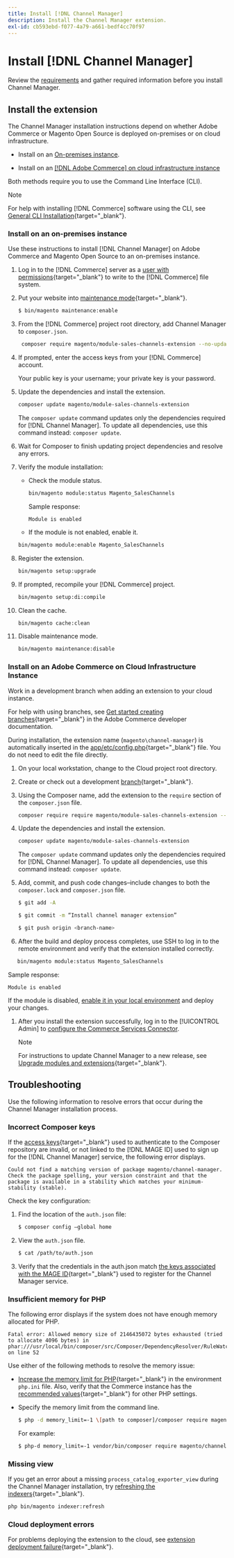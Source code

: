 ```yaml
---
title: Install [!DNL Channel Manager]
description: Install the Channel Manager extension.
exl-id: cb593ebd-f077-4a79-a661-bedf4cc70f97
---
```


# Install [!DNL Channel Manager]

Review the [requirements](onboard.md#requirements) and gather required information before you install Channel Manager.

## Install the extension

The Channel Manager installation instructions depend on whether Adobe Commerce or Magento Open Source is deployed on-premises or on cloud infrastructure.

- Install on an [On-premises instance](#install-on-an-on-premises-instance).

- Install on an [[!DNL Adobe Commerce] on cloud infrastructure instance](#install-adobe-commerce-on-cloud-infrastructure)

Both methods require you to use the Command Line Interface (CLI).

>[!NOTE]
>
>For help with installing [!DNL Commerce] software using the CLI, see [General CLI Installation](https://devdocs.magento.com/extensions/install/){target="_blank"}. 

### Install on an on-premises instance

Use these instructions to install [!DNL Channel Manager] on Adobe Commerce and Magento Open Source to an on-premises instance.

1. Log in to the [!DNL Commerce] server as a [user with permissions](https://devdocs.magento.com/guides/v2.4/install-gde/prereq/file-system-perms.html){target="_blank"} to write to the [!DNL Commerce] file system.

1. Put your website into [maintenance mode](https://devdocs.magento.com/guides/v2.4/install-gde/install/cli/install-cli-subcommands-maint.html){target="_blank"}.

   ```bash
   $ bin/magento maintenance:enable
   ```

1. From the [!DNL Commerce] project root directory, add Channel Manager to `composer.json`.

   ```bash 
    composer require magento/module-sales-channels-extension --no-update
   ```

1. If prompted, enter the access keys from your [!DNL Commerce] account.

   Your public key is your username; your private key is your password.

1. Update the dependencies and install the extension.

   ```bash
   composer update magento/module-sales-channels-extension
   ```

   The `composer update` command updates only the dependencies required for [!DNL Channel Manager]. To update all dependencies, use this command instead: `composer update`.

1. Wait for Composer to finish updating project dependencies and resolve any errors.

1. Verify the module installation:

   - Check the module status.

     ```bash
     bin/magento module:status Magento_SalesChannels
     ```

     Sample response:
   
     ```terminal
     Module is enabled
     ```

   - If the module is not enabled, enable it.

    ```bash
    bin/magento module:enable Magento_SalesChannels
    ```

1. Register the extension.
 
   ```bash
   bin/magento setup:upgrade
   ```

1. If prompted, recompile your [!DNL Commerce] project.

   ```bash
   bin/magento setup:di:compile
   ```

1. Clean the cache.

   ```bash
   bin/magento cache:clean
   ```

1. Disable maintenance mode.

   ```bash
   bin/magento maintenance:disable
   ```

### Install on an Adobe Commerce on Cloud Infrastructure Instance

Work in a development branch when adding an extension to your cloud instance.

For help with using branches, see [Get started creating branches](https://devdocs.magento.com/cloud/env/environments-start.html#getstarted){target="_blank"} in the Adobe Commerce developer documentation.

During installation, the extension name (`magento\channel-manager`) is automatically inserted in the [app/etc/config.php](https://devdocs.magento.com/cloud/live/sens-data-over.html#configuration-data){target="_blank"} file. You do not need to edit the file directly.

1. On your local workstation, change to the Cloud project root directory.

1. Create or check out a development [branch](https://devdocs-beta.magento.com/cloud/env/environments-start.html#getstarted){target="_blank"}.

1. Using the Composer name, add the extension to the `require` section of the `composer.json` file.  

   ```bash  
   composer require require magento/module-sales-channels-extension --no-update
   ```
  
1. Update the dependencies and install the extension.

   ```bash
   composer update magento/module-sales-channels-extension
   ```

   The `composer update` command updates only the dependencies required for [!DNL Channel Manager]. To update all dependencies, use this command instead: `composer update`.

1. Add, commit, and push code changes–include changes to both the `composer.lock` and `composer.json` file.

   ```bash
   $ git add -A
   ```

   ```bash
   $ git commit -m “Install channel manager extension” 
   ```

   ```bash
   $ git push origin <branch-name>
   ``` 
  
1. After the build and deploy process completes, use SSH to log in to the remote environment and verify that the extension installed correctly.

  ```bash
     bin/magento module:status Magento_SalesChannels
  ```

   Sample response:

   ```terminal
   Module is enabled
   ```

   If the module is disabled, [enable it in your local environment](https://devdocs.magento.com/cloud/howtos/install-components.html#manage-extensions) and deploy your changes.
   

1. After you install the extension successfully, log in to the [!UICONTROL Admin] to [configure the Commerce Services Connector](connect.md).

   >[!NOTE]
   >
   >For instructions to update Channel Manager to a new release, see [Upgrade modules and extensions](https://experienceleague.adobe.com/docs/commerce-operations/upgrade-guide/modules/upgrade.html){target="_blank"}.


## Troubleshooting

Use the following information to resolve errors that occur during the Channel Manager installation process.

### Incorrect Composer keys

If the [access keys](https://devdocs.magento.com/guides/v2.4/install-gde/prereq/connect-auth.html){target="_blank"} used to authenticate to the Composer repository are invalid, or not linked to the [!DNL MAGE ID] used to sign up for the [!DNL Channel Manager] service, the following error displays.  
  
```terminal
Could not find a matching version of package magento/channel-manager. Check the package spelling, your version constraint and that the package is available in a stability which matches your minimum-stability (stable).
```

Check the key configuration:

1. Find the location of the `auth.json` file:

   ```bash
   $ composer config –global home
   ```

1. View the `auth.json` file.

   ```bash
   $ cat /path/to/auth.json
   ```

1. Verify that the credentials in the auth.json match [the keys associated with the MAGE ID](https://devdocs.magento.com/guides/v2.4/install-gde/prereq/connect-auth.html){target="_blank"} used to register for the Channel Manager service.

### Insufficient memory for PHP

The following error displays if the system does not have enough memory allocated for PHP.

```terminal
Fatal error: Allowed memory size of 2146435072 bytes exhausted (tried to allocate 4096 bytes) in phar:///usr/local/bin/composer/src/Composer/DependencyResolver/RuleWatchGraph.php on line 52
```

Use either of the following methods to resolve the memory issue:

- [Increase the memory limit for PHP](https://devdocs.magento.com/cloud/project/magento-app-php-ini.html#increase-php-memory-limit){target="_blank"} in the environment `php.ini` file. Also, verify that the Commerce instance has the [recommended values](https://devdocs.magento.com/guides/v2.4/install-gde/prereq/php-settings.html){target="_blank"} for other PHP settings.

- Specify the memory limit from the command line.

  ```bash
  $ php -d memory_limit=-1 \[path to composer]/composer require magento/payment-services.
  ```

  For example:  
  
  ```bash
  $ php-d memory_limit=-1 vendor/bin/composer require magento/channel-manager
  ```

### Missing view

If you get an error about a missing `process_catalog_exporter_view` during the Channel Manager installation, try [refreshing the indexers](https://devdocs.magento.com/guides/v2.4/config-guide/cli/config-cli-subcommands-index.html#config-cli-subcommands-index-reindex){target="_blank"}.

```bash
php bin/magento indexer:refresh
```

### Cloud deployment errors

For problems deploying the extension to the cloud, see [extension deployment failure](https://devdocs.magento.com/cloud/trouble/trouble_comp-deploy-fail.html){target="_blank"}.
